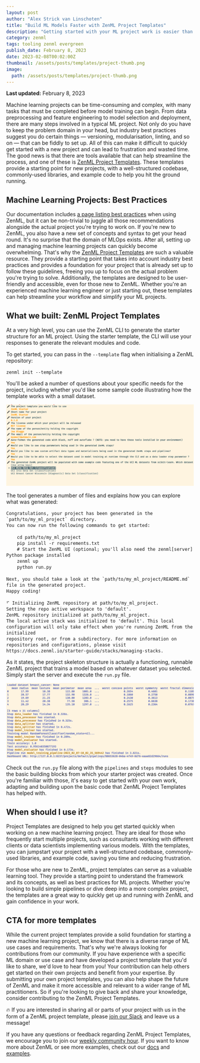 ```yaml
---
layout: post
author: "Alex Strick van Linschoten"
title: "Build ML Models Faster with ZenML Project Templates"
description: "Getting started with your ML project work is easier than ever with Project Templates, a new way to generate scaffolding and a skeleton project structure based on best practices."
category: zenml
tags: tooling zenml evergreen
publish_date: February 8, 2023
date: 2023-02-08T00:02:00Z
thumbnail: /assets/posts/templates/project-thumb.png
image:
  path: /assets/posts/templates/project-thumb.png
---
```


**Last updated:** February 8, 2023

Machine learning projects can be time-consuming and complex, with many tasks that must be completed before model training can begin. From data preprocessing and feature engineering to model selection and deployment, there are many steps involved in a typical ML project. Not only do you have to keep the problem domain in your head, but industry best practices suggest you do certain things — versioning, modularisation, linting, and so on — that can be fiddly to set up. All of this can make it difficult to quickly get started with a new project and can lead to frustration and wasted time. The good news is that there are tools available that can help streamline the process, and one of these is [ZenML Project Templates](https://github.com/zenml-io/zenml-project-templates#readme). These templates provide a starting point for new projects, with a well-structured codebase, commonly-used libraries, and example code to help you hit the ground running.

## Machine Learning Projects: Best Practices

Our documentation includes [a page listing best practices](https://docs.zenml.io/guidelines/best-practices) when using ZenML, but it can be non-trivial to juggle all those recommendations alongside the actual project you're trying to work on. If you're new to ZenML, you also have a new set of concepts and syntax to get your head round. It's no surprise that the domain of MLOps exists. After all, setting up and managing machine learning projects can quickly become overwhelming. That's why the [ZenML Project Templates](https://github.com/zenml-io/zenml-project-templates) are such a valuable resource. They provide a starting point that takes into account industry best practices and provides a foundation for your project that is already set up to follow these guidelines, freeing you up to focus on the actual problem you're trying to solve. Additionally, the templates are designed to be user-friendly and accessible, even for those new to ZenML. Whether you're an experienced machine learning engineer or just starting out, these templates can help streamline your workflow and simplify your ML projects.

## What we built: ZenML Project Templates

At a very high level, you can use the ZenML CLI to generate the starter structure for an ML project. Using the starter template, the CLI will use your responses to generate the relevant modules and code.

To get started, you can pass in the `--template` flag when initialising a ZenML repository:

```shell
zenml init --template
```

You'll be asked a number of questions about your specific needs for the project, including whether you'd like some sample code illustrating how the template works with a small dataset.

![CLI questions](/assets/posts/templates/cli-questions.png)

The tool generates a number of files and explains how you can explore what was generated:

```shell
Congratulations, your project has been generated in the `path/to/my_ml_project` directory.
You can now run the following commands to get started:

    cd path/to/my_ml_project
    pip install -r requirements.txt
    # Start the ZenML UI (optional; you'll also need the zenml[server] Python package installed
    zenml up
    python run.py

Next, you should take a look at the `path/to/my_ml_project/README.md` file in the generated project.
Happy coding!

⠋ Initializing ZenML repository at path/to/my_ml_project.
Setting the repo active workspace to 'default'.
ZenML repository initialized at path/to/my_ml_project.
The local active stack was initialized to 'default'. This local configuration will only take effect when you're running ZenML from the initialized
repository root, or from a subdirectory. For more information on repositories and configurations, please visit
https://docs.zenml.io/starter-guide/stacks/managing-stacks.
```

As it states, the project skeleton structure is actually a functioning, runnable ZenML project that trains a model based on whatever dataset you selected. Simply start the server and execute the `run.py` file.

![Template starter project run](/assets/posts/templates/sample-run.png)

Check out the `run.py` file along with the `pipelines` and `steps` modules to see the basic building blocks from which your starter project was created. Once you're familiar with those, it's easy to get started with your own work, adapting and building upon the basic code that ZenML Project Templates has helped with.

## When should I use it?

Project Templates are designed to help you get started quickly when working on a new machine learning project. They are ideal for those who frequently start multiple projects, such as consultants working with different clients or data scientists implementing various models. With the templates, you can jumpstart your project with a well-structured codebase, commonly-used libraries, and example code, saving you time and reducing frustration.

For those who are new to ZenML, project templates can serve as a valuable learning tool. They provide a starting point to understand the framework and its concepts, as well as best practices for ML projects. Whether you're looking to build simple pipelines or dive deep into a more complex project, the templates are a great way to quickly get up and running with ZenML and gain confidence in your work.

## CTA for more templates

While the current project templates provide a solid foundation for starting a new machine learning project, we know that there is a diverse range of ML use cases and requirements. That's why we're always looking for contributions from our community. If you have experience with a specific ML domain or use case and have developed a project template that you'd like to share, we'd love to hear from you! Your contribution can help others get started on their own projects and benefit from your expertise. By submitting your own project templates, you can also help shape the future of ZenML and make it more accessible and relevant to a wider range of ML practitioners. So if you're looking to give back and share your knowledge, consider contributing to the ZenML Project Templates.

🔥 If you are interested in sharing all or parts of your project with us in the form of a ZenML project template, please [join our Slack](https://zenml.io/slack-invite) and leave us a message!

If you have any questions or feedback regarding ZenML Project Templates, we encourage you to join our [weekly community hour](https://www.eventbrite.com/e/zenml-meet-the-community-tickets-354426688767). If you want to know more about ZenML or see more examples, check out our [docs](https://docs.zenml.io) and [examples](https://github.com/zenml-io/zenml/tree/main/examples).